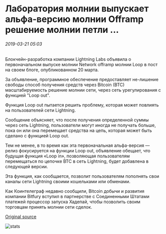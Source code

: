 # Лаборатория молнии выпускает альфа-версию молнии Offramp решение молнии петли ...

###### 2019-03-21 05:03

Блокчейн-разработка компании Lightning Labs объявила о первоначальном выпуске молнии Network offramp молнии Loop в пост на своем блоге, опубликованном 20 марта.

За объявление, программное обеспечение предоставляет не-лишение свободы способ получения средств через Bitcoin (BTC) масштабируемость решение молнии сети, через сеть урегулирования с функцией "Loop out".

Функция Loop out пытается решить проблему, которая может повлиять на пользователей сети Lightning.

Сообщение объясняет, что после получения определенной суммы через сеть Lightning, пользователи могут иногда не получать больше, пока он или она перемещает средства на цепь, которая может быть сделано с функцией Loop out.

Тем не менее, в то время как эта первоначальная альфа-версия — релиз фокусируется на функции Loop out, объявление обещает, что будущая функция «Loop in», позволяющая пользователям перемещаться по цепочке BTC в сеть Lightning, будет добавлена в следующей версии.

Эта функция, как сообщается, позволит пользователям пополнять свои каналы сети Lightning своими кошельками или обменами.

Как Коинтелеграф недавно сообщили, Bitcoin добычи и развития компании Bitfury вступил в партнерстве с Соединенными Штатами платежей процессор запуска Хадепай, чтобы позволить своим торговцам принять молнии сети сделок.

[Original source](https://cointelegraph.com/news/lightning-labs-releases-alpha-version-of-lightning-offramp-solution-lightning-loop)

![stats](https://c.statcounter.com/11760860/0/a89fa40b/1/ "stats")